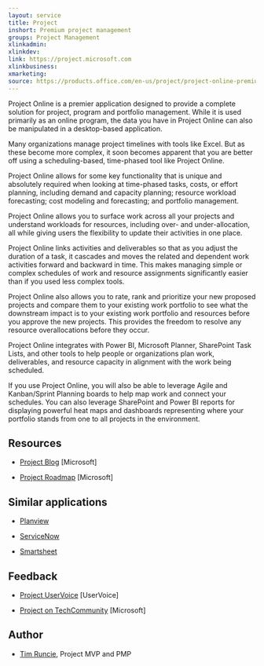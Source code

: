 ```yaml
---
layout: service
title: Project
inshort: Premium project management
groups: Project Management
xlinkadmin: 
xlinkdev: 
link: https://project.microsoft.com
xlinkbusiness: 
xmarketing: 
source: https://products.office.com/en-us/project/project-online-premium
---
```

Project Online is a premier application designed to provide a complete solution for project, program and portfolio management. While it is used primarily as an online program, the data you have in Project Online can also be manipulated in a desktop-based application.

Many organizations manage project timelines with tools like Excel. But as these become more complex, it soon becomes apparent that you are better off using a scheduling-based, time-phased tool like Project Online.

Project Online allows for some key functionality that is unique and absolutely required when looking at time-phased tasks, costs, or effort planning, including demand and capacity planning; resource workload forecasting; cost modeling and forecasting; and portfolio management.

Project Online allows you to surface work across all your projects and understand workloads for resources, including over- and under-allocation, all while giving users the flexibility to update their activities in one place.

Project Online links activities and deliverables so that as you adjust the duration of a task, it cascades and moves the related and dependent work activities forward and backward in time. This makes managing simple or complex schedules of work and resource assignments significantly easier than if you used less complex tools.

Project Online also allows you to rate, rank and prioritize your new proposed projects and compare them to your existing work portfolio to see what the downstream impact is to your existing work portfolio and resources before you approve the new projects. This provides the freedom to resolve any resource overallocations before they occur.

Project Online integrates with Power BI, Microsoft Planner, SharePoint Task Lists, and other tools to help people or organizations plan work, deliverables, and resource capacity in alignment with the work being scheduled.

If you use Project Online, you will also be able to leverage Agile and Kanban/Sprint Planning boards to help map work and connect your schedules. You can also leverage SharePoint and Power BI reports for displaying powerful heat maps and dashboards representing where your portfolio stands from one to all projects in the environment.

Resources
---------

-   [Project Blog](https://techcommunity.microsoft.com/t5/Project-Blog/bg-p/ProjectBlog)
    \[Microsoft\]

-   [Project Roadmap](https://www.microsoft.com/en-us/microsoft-365/roadmap?filters=&searchterms=project)
    \[Microsoft\]


Similar applications
--------------------

-   [Planview](https://www.planview.com/)

-   [ServiceNow](https://www.servicenow.com/solutions/role/project-management.html)

-   [Smartsheet](https://www.smartsheet.com/)

Feedback
---------

-   [Project UserVoice](https://microsoftproject.uservoice.com/forums/218133-microsoft-project)
    \[UserVoice\]
    
-   [Project on TechCommunity](https://techcommunity.microsoft.com/t5/Project/ct-p/Project)
    \[Microsoft\]

Author
---------

-   [Tim Runcie](https://www.linkedin.com/in/timruncie/), Project MVP and PMP


